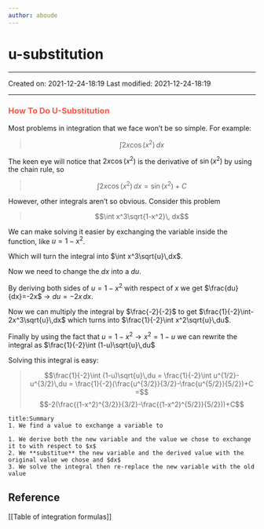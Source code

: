 ```yaml
---
author: aboude
---
```

# u-substitution
___

Created on: 2021-12-24-18:19
Last modified: 2021-12-24-18:19

___

### <span style="color: #ff5545;text-transform: capitalize;">How to do u-substitution</span>
Most problems in integration that we face won’t be so simple. For example:
> $$\int 2x\cos(x^2)\,dx$$

The keen eye will notice that $2x\cos(x^2)$ is the derivative of $\sin(x^2)$ by using the chain rule, so
> $$\int 2x\cos(x^2)\,dx = \sin(x^2)+C$$

However, other integrals aren’t so obvious. Consider this problem
> $$\int x^3\sqrt{1-x^2}\, dx$$

We can make solving it easier by exchanging the variable inside the function, like $u=1-x^2$.

Which will turn the integral into $\int x^3\sqrt{u}\,dx$.

Now we need to change the $dx$ into a $du$.

By deriving both sides of $u=1-x^2$ with respect of $x$ we get $\frac{du}{dx}=-2x$ → $du=-2x\,dx$.

Now we can multiply the integral by $\frac{-2}{-2}$ to get $\frac{1}{-2}\int-2x^3\sqrt{u}\,dx$ which turns into $\frac{1}{-2}\int x^2\sqrt{u}\,du$.

Finally by using the fact that $u=1-x^2 \rightarrow x^2=1-u$ we can rewrite the integral as $\frac{1}{-2}\int (1-u)\sqrt{u}\,du$

Solving this integral is easy:
> $$\frac{1}{-2}\int (1-u)\sqrt{u}\,du = \frac{1}{-2}\int u^{1/2}-u^{3/2}\,du = \frac{1}{-2}(\frac{u^{3/2}}{3/2}-\frac{u^{5/2}}{5/2})+C =$$
> $$-2(\frac{(1-x^2)^{3/2}}{3/2}-\frac{(1-x^2)^{5/2}}{5/2}))+C$$

```ad-example
title:Summary
1. We find a value to exchange a variable to

1. We derive both the new variable and the value we chose to exchange it to with respect to $x$
2. We **substitue** the new variable and the derived value with the original value we chose and $dx$
3. We solve the integral then re-replace the new variable with the old value
```

## Reference
[[Table of integration formulas]]